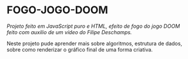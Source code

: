 # FOGO-JOGO-DOOM
<em>Projeto feito em JavaScript puro e HTML, efeito de fogo do jogo DOOM feito com auxilio de um vídeo do Filipe Deschamps.</em>
<p>
Neste projeto pude aprender mais sobre algoritmos,  estrutura de dados, sobre como renderizar o gráfico final 
de uma forma criativa.
</p>
